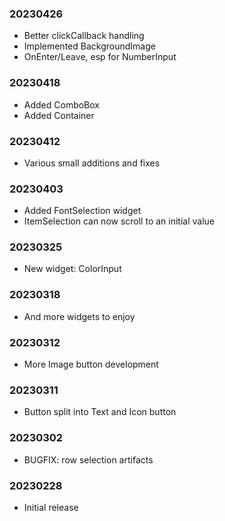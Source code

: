 ### 20230426

  * Better clickCallback handling
  * Implemented BackgroundImage
  * OnEnter/Leave, esp for NumberInput

### 20230418

  * Added ComboBox
  * Added Container

### 20230412

  * Various small additions and fixes

### 20230403

  * Added FontSelection widget
  * ItemSelection can now scroll to an initial value

### 20230325

  * New widget: ColorInput

### 20230318

  * And more widgets to enjoy

### 20230312

  * More Image button development

### 20230311

  * Button split into Text and Icon button

### 20230302

  * BUGFIX: row selection artifacts

### 20230228

  * Initial release
